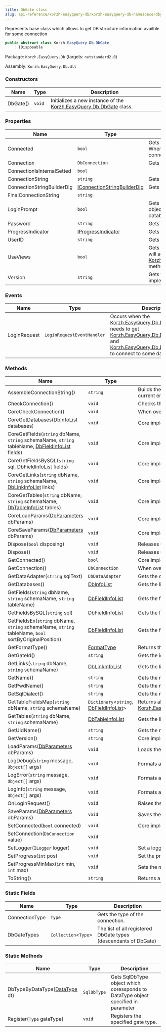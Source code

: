 ```yaml
---
title: DbGate class
slug: api-reference/korzh-easyquery-db/korzh-easyquery-db-namespace/dbgate-class
---
```

Represents base class which allows to get DB structure information availble for some connection
```csharp
public abstract class Korzh.EasyQuery.Db.DbGate
    : IDisposable

```
Package: `Korzh.EasyQuery.Db` (targets: `netstandard2.0`)

Assembly: `Korzh.EasyQuery.Db.dll`

### Constructors

| Name | Type | Description | 
| --- | --- | --- | 
| DbGate() | `void` | Initializes a new instance of the [Korzh.EasyQuery.Db.DbGate](api-reference/korzh-easyquery-db/korzh-easyquery-db-namespace/dbgate-class) class. | 


### Properties

| Name | Type | Description | 
| --- | --- | --- | 
| Connected | `bool` | Gets or sets a value indicating whether this `DbGate` is connected.  When this property is assigned to <c>true</c> then the object tries to connect to database. | 
| Connection | `DbConnection` | Gets the connection. | 
| ConnectionIsInternalSetted | `bool` |  | 
| ConnectionString | `string` | Gets or sets the connection string. | 
| ConnectionStringBuilderDlg | [IConnectionStringBuilderDlg](api-reference/korzh-easyquery-db/korzh-easyquery-db-namespace/iconnectionstringbuilderdlg-interface) | Gets or sets the connection string builder dialog. | 
| FinalConnectionString | `string` |  | 
| LoginPrompt | `bool` | Gets or sets a value indicating whether [Korzh.EasyQuery.Db.DbGate](api-reference/korzh-easyquery-db/korzh-easyquery-db-namespace/dbgate-class) object should ask user for login and password when connect to database. | 
| Password | `string` | Gets or sets the "Password" parameter of database connection. | 
| ProgressIndicator | [IProgressIndicator](api-reference/korzh-easyquery/korzh-easyquery-namespace/iprogressindicator-interface) | Gets or sets the progress indicator object. | 
| UserID | `string` | Gets or sets the "User ID" parameter of database connection. | 
| UseViews | `bool` | Gets or sets a value indicating whether [Korzh.EasyQuery.Db.DbGate](api-reference/korzh-easyquery-db/korzh-easyquery-db-namespace/dbgate-class) will add views in the list of tables returned by [Korzh.EasyQuery.Db.DbGate.GetTables(System.String,System.String)](api-reference/korzh-easyquery-db/korzh-easyquery-db-namespace/dbgate-class) method. | 
| Version | `string` | Gets the version of the current [Korzh.EasyQuery.Db.DbGate](api-reference/korzh-easyquery-db/korzh-easyquery-db-namespace/dbgate-class) implementation | 


### Events

| Name | Type | Description | 
| --- | --- | --- | 
| LoginRequest | `LoginRequestEventHandler` | Occurs when the [Korzh.EasyQuery.Db.DbGate](api-reference/korzh-easyquery-db/korzh-easyquery-db-namespace/dbgate-class) objects needs to get [Korzh.EasyQuery.Db.DbGate.UserID](api-reference/korzh-easyquery-db/korzh-easyquery-db-namespace/dbgate-class) and [Korzh.EasyQuery.Db.DbGate.Password](api-reference/korzh-easyquery-db/korzh-easyquery-db-namespace/dbgate-class) to connect to some database. | 


### Methods

| Name | Type | Description | 
| --- | --- | --- | 
| AssembleConnectionString() | `string` | Builds the final connection string based on the string defined in [Korzh.EasyQuery.Db.DbGate.ConnectionString](api-reference/korzh-easyquery-db/korzh-easyquery-db-namespace/dbgate-class) property,  current environment variables and the parameters defined in UserID and Password properties. | 
| CheckConnection() | `void` | Checks the connection. Calls CoreCheckConnection() method. | 
| CoreCheckConnection() | `void` | When overriden in derived class, performs the actual connection checking | 
| CoreGetDatabases([DbInfoList](api-reference/korzh-easyquery-db/korzh-easyquery-db-namespace/dbinfolist-class) databases) | `void` | Core implementation of [Korzh.EasyQuery.Db.DbGate.GetDatabases](api-reference/korzh-easyquery-db/korzh-easyquery-db-namespace/dbgate-class) method. | 
| CoreGetFields(`string` dbName, `string` schemaName, `string` tableName, [DbFieldInfoList](api-reference/korzh-easyquery-db/korzh-easyquery-db-namespace/dbfieldinfolist-class) fields) | `void` | Core implementation of [Korzh.EasyQuery.Db.DbGate.GetFields(System.String,System.String,System.String)](api-reference/korzh-easyquery-db/korzh-easyquery-db-namespace/dbgate-class) method. | 
| CoreGetFieldsBySQL(`string` sql, [DbFieldInfoList](api-reference/korzh-easyquery-db/korzh-easyquery-db-namespace/dbfieldinfolist-class) fields) | `void` | Core implementation of [Korzh.EasyQuery.Db.DbGate.GetFieldsBySQL(System.String)](api-reference/korzh-easyquery-db/korzh-easyquery-db-namespace/dbgate-class) method. | 
| CoreGetLinks(`string` dbName, `string` schemaName, [DbLinkInfoList](api-reference/korzh-easyquery-db/korzh-easyquery-db-namespace/dblinkinfolist-class) links) | `void` | Core implementation of [Korzh.EasyQuery.Db.DbGate.GetLinks(System.String,System.String)](api-reference/korzh-easyquery-db/korzh-easyquery-db-namespace/dbgate-class) method. | 
| CoreGetTables(`string` dbName, `string` schemaName, [DbTableInfoList](api-reference/korzh-easyquery-db/korzh-easyquery-db-namespace/dbtableinfolist-class) tables) | `void` | Core implementation of [Korzh.EasyQuery.Db.DbGate.GetTables(System.String,System.String)](api-reference/korzh-easyquery-db/korzh-easyquery-db-namespace/dbgate-class) method. | 
| CoreLoadParams([DbParameters](api-reference/korzh-easyquery-db/korzh-easyquery-db-namespace/dbparameters-class) dbParams) | `void` | Core implementation of [Korzh.EasyQuery.Db.DbGate.LoadParams(Korzh.EasyQuery.Db.DbParameters)](api-reference/korzh-easyquery-db/korzh-easyquery-db-namespace/dbgate-class) method. | 
| CoreSaveParams([DbParameters](api-reference/korzh-easyquery-db/korzh-easyquery-db-namespace/dbparameters-class) dbParams) | `void` | Core implementation of [Korzh.EasyQuery.Db.DbGate.SaveParams(Korzh.EasyQuery.Db.DbParameters)](api-reference/korzh-easyquery-db/korzh-easyquery-db-namespace/dbgate-class) method. | 
| Dispose(`bool` disposing) | `void` | Releases unmanaged and - optionally - managed resources. | 
| Dispose() | `void` | Releases unmanaged and - optionally - managed resources. | 
| GetConnected() | `bool` | Core implemenation of "get" method of [Korzh.EasyQuery.Db.DbGate.Connected](api-reference/korzh-easyquery-db/korzh-easyquery-db-namespace/dbgate-class) property. | 
| GetConnection() | `DbConnection` | When overriden in derived class, returns the connection | 
| GetDataAdapter(`string` sqlText) | `DbDataAdapter` | Gets the data adapter. | 
| GetDatabases() | [DbInfoList](api-reference/korzh-easyquery-db/korzh-easyquery-db-namespace/dbinfolist-class) | Gets the list of available databases. | 
| GetFields(`string` dbName, `string` schemaName, `string` tableName) | [DbFieldInfoList](api-reference/korzh-easyquery-db/korzh-easyquery-db-namespace/dbfieldinfolist-class) | Gets the fields by table. | 
| GetFieldsBySQL(`string` sql) | [DbFieldInfoList](api-reference/korzh-easyquery-db/korzh-easyquery-db-namespace/dbfieldinfolist-class) | Gets the fields of result set of some SQL statement execution. | 
| GetFieldsEx(`string` dbName, `string` schemaName, `string` tableName, `bool` sortByOriginalPosition) | [DbFieldInfoList](api-reference/korzh-easyquery-db/korzh-easyquery-db-namespace/dbfieldinfolist-class) | Gets the fields by table. | 
| GetFormatType() | [FormatType](api-reference/korzh-easyquery-db/korzh-easyquery-db-namespace/formattype-enum) | Returns the format type for this DB gate | 
| GetGateId() | `string` | Gets the id of [Korzh.EasyQuery.Db.DbGate](api-reference/korzh-easyquery-db/korzh-easyquery-db-namespace/dbgate-class). Must be overrided in inherited classes | 
| GetLinks(`string` dbName, `string` schemaName) | [DbLinkInfoList](api-reference/korzh-easyquery-db/korzh-easyquery-db-namespace/dblinkinfolist-class) | Gets the list of available tables. | 
| GetName() | `string` | Gets the name of [Korzh.EasyQuery.Db.DbGate](api-reference/korzh-easyquery-db/korzh-easyquery-db-namespace/dbgate-class). Must be overrided in inherited classes | 
| GetPwdName() | `string` | Gets the name of "password" attribute in connection string. | 
| GetSqlDialect() | `string` | Gets the name of default SQL dialect. Can be overrided in inherited classes | 
| GetTableFieldsMap(`string` dbName, `string` schemaName) | `Dictionary`&lt;`string`, [DbFieldInfoList](api-reference/korzh-easyquery-db/korzh-easyquery-db-namespace/dbfieldinfolist-class)&gt; | Returns all table fields map for the particular DB and schema. Called in [Korzh.EasyQuery.Db.DbGate.CoreGetFields(System.String,System.String,System.String,Korzh.EasyQuery.Db.DbFieldInfoList)](api-reference/korzh-easyquery-db/korzh-easyquery-db-namespace/dbgate-class) | 
| GetTables(`string` dbName, `string` schemaName) | [DbTableInfoList](api-reference/korzh-easyquery-db/korzh-easyquery-db-namespace/dbtableinfolist-class) | Gets the list of available tables. | 
| GetUidName() | `string` | Gets the name of User ID attribute in connection string | 
| GetVersion() | `string` | Core implemenation of [Korzh.EasyQuery.Db.DbGate.Version](api-reference/korzh-easyquery-db/korzh-easyquery-db-namespace/dbgate-class) property. Must be overrided in descendants. | 
| LoadParams([DbParameters](api-reference/korzh-easyquery-db/korzh-easyquery-db-namespace/dbparameters-class) dbParams) | `void` | Loads the connection parameters. | 
| LogDebug(`string` message, `Object[]` args) | `void` | Formats and writes a debug log message. | 
| LogError(`string` message, `Object[]` args) | `void` | Formats and writes an error log message. | 
| LogInfo(`string` message, `Object[]` args) | `void` | Formats and writes an informational log message. | 
| OnLoginRequest() | `void` | Raises the `LoginRequest` event and filled UserID and Password by values returned in event arguments | 
| SaveParams([DbParameters](api-reference/korzh-easyquery-db/korzh-easyquery-db-namespace/dbparameters-class) dbParams) | `void` | Saves the connection parameters. | 
| SetConnected(`bool` connected) | `void` | Core implemenation of "set" method of [Korzh.EasyQuery.Db.DbGate.Connected](api-reference/korzh-easyquery-db/korzh-easyquery-db-namespace/dbgate-class) property. | 
| SetConnection(`DbConnection` value) | `void` |  | 
| SetLogger(`ILogger` logger) | `void` | Set a logger | 
| SetProgress(`int` pos) | `void` | Set the progress to the specified position. | 
| SetProgressMinMax(`int` min, `int` max) | `void` | Sets the minimum and maximum of progress indicator. | 
| ToString() | `string` | Returns a `System.String` that represents the current `System.Object`. | 


### Static Fields

| Name | Type | Description | 
| --- | --- | --- | 
| ConnectionType | `Type` | Gets the type of the connection. | 
| DbGateTypes | `Collection`&lt;`Type`&gt; | The list of all registered DbGate types (descendants of DbGate) | 


### Static Methods

| Name | Type | Description | 
| --- | --- | --- | 
| DbTypeByDataType([DataType](api-reference/easydata-core/easydata-namespace/datatype-enum) dt) | `SqlDbType` | Gets SqlDbType object which coressponds to DataType object specified in  parameter | 
| Register(`Type` gateType) | `void` | Registers the specified gate type. |